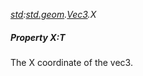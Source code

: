 _[std](../../modules/std/std-module.md):[std.geom](../../modules/std/std-geom.md).[Vec3<T>](../../modules/std/std-geom-vec3.md).X_
##### Property X:T
The X coordinate of the vec3.
